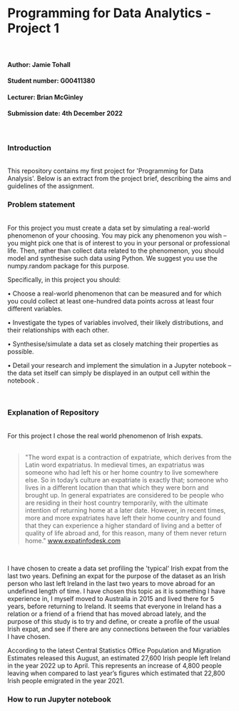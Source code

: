 # Programming for Data Analytics - Project 1

<br/>

#### Author: Jamie Tohall <br/>
#### Student number: G00411380
#### Lecturer: Brian McGinley
#### Submission date: 4th December 2022

<br/>

### Introduction
<br/>
This repository contains my first project for 'Programming for Data Analysis'. Below is an extract from the project brief, describing the aims and guidelines of the assignment.

<br/>

### Problem statement

<br/>
For this project you must create a data set by simulating a real-world phenomenon of your choosing. You may pick any phenomenon you wish – you might pick one that is of interest to you in your personal or professional life. Then, rather than collect data related to the phenomenon, you should model and synthesise such data using Python. We suggest you use the numpy.random package for this purpose.
<br/>

Specifically, in this project you should:
<br/>

• Choose a real-world phenomenon that can be measured and for which you could
collect at least one-hundred data points across at least four different variables.
<br/>

• Investigate the types of variables involved, their likely distributions, and their
relationships with each other.
<br/>

• Synthesise/simulate a data set as closely matching their properties as possible.
<br/>

• Detail your research and implement the simulation in a Jupyter notebook – the
data set itself can simply be displayed in an output cell within the notebook
.<br/>


<br/>

### Explanation of Repository
<br/>
For this project I chose the real world phenomenon of Irish expats. <br/>

<br/>

>"The word expat is a contraction of expatriate, which derives from the Latin word expatriatus. In medieval times, an expatriatus was someone who had left his or her home country to live somewhere else. So in today’s culture an expatriate is exactly that; someone who lives in a different location than that which they were born and brought up. In general expatriates are considered to be people who are residing in their host country temporarily, with the ultimate intention of returning home at a later date. However, in recent times, more and more expatriates have left their home country and found that they can experience a higher standard of living and a better of quality of life abroad and, for this reason, many of them never return home."
>www.expatinfodesk.com

<br/>

I have chosen to create a data set profiling the 'typical' Irish expat from the last two years. Defining an expat for the purpose of the dataset as an Irish person who last left Ireland in the last two years to move abroad for an undefined length of time.
I have chosen this topic as it is something I have experience in, I myself moved to Australia in 2015 and lived there for 5 years, before returning to Ireland. It seems that everyone in Ireland has a relation or a friend of a friend that has moved abroad lately, and the purpose of this study is to try and define, or create a profile of the usual Irish expat, and see if there are any connections between the four variables I have chosen.
<br/>

According to the latest Central Statistics Office Population and Migration Estimates released this August, an estimated 27,600 Irish people left Ireland in the year 2022 up to April. This represents an increase of 4,800 people leaving when compared to last year’s figures which estimated that 22,800 Irish people emigrated in the year 2021.



### How to run Jupyter notebook
<br/>
<br/>

